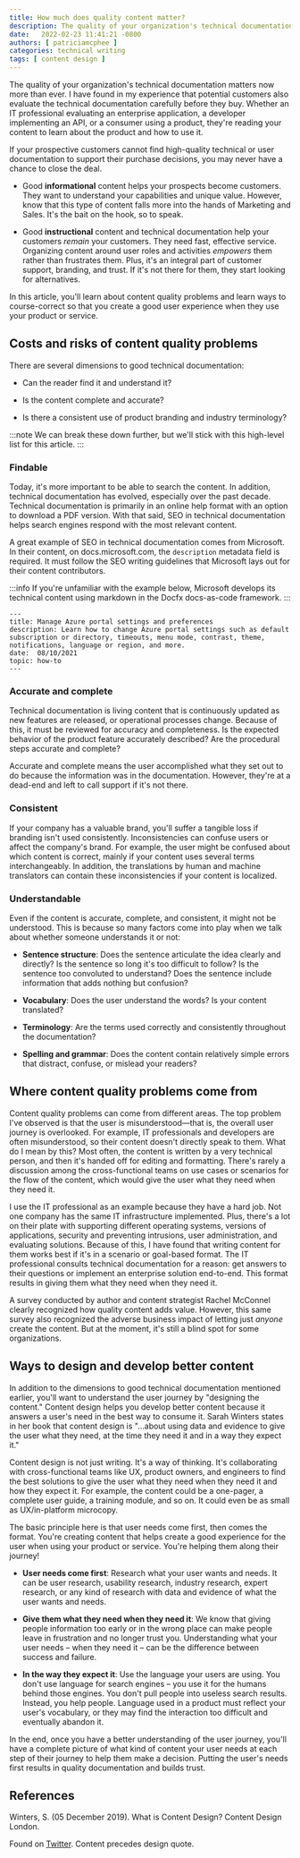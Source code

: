 ```yaml
---
title: How much does quality content matter?
description: The quality of your organization's technical documentation matters now more than ever. I have found in my experience that potential customers also evaluate the technical documentation carefully before they buy. Whether they're an IT professional evaluating an enterprise application or a consumer using a product, they're reading your content to learn about the product and how to use it.
date:   2022-02-23 11:41:21 -0800
authors: [ patriciamcphee ]
categories: technical writing
tags: [ content design ] 
---
```


The quality of your organization's technical documentation matters now more than ever. I have found in my experience that potential customers also evaluate the technical documentation carefully before they buy. Whether an IT professional evaluating an enterprise application, a developer implementing an API, or a consumer using a product, they're reading your content to learn about the product and how to use it.

If your prospective customers cannot find high-quality technical or user documentation to support their purchase decisions, you may never have a chance to close the deal.

<!--truncate-->

- Good **informational** content helps your prospects become customers. They want to understand your capabilities and unique value. However, know that this type of content falls more into the hands of Marketing and Sales. It's the bait on the hook, so to speak.

- Good **instructional** content and technical documentation help your customers *remain* your customers. They need fast, effective service. Organizing content around user roles and activities *empowers* them rather than frustrates them. Plus, it's an integral part of customer support, branding, and trust. If it's not there for them, they start looking for alternatives.

In this article, you'll learn about content quality problems and learn ways to course-correct so that you create a good user experience when they use your product or service.  

## Costs and risks of content quality problems

There are several dimensions to good technical documentation:

- Can the reader find it and understand it?

- Is the content complete and accurate?

- Is there a consistent use of product branding and industry terminology?

:::note
We can break these down further, but we'll stick with this high-level list for this article.
:::

### Findable

Today, it's more important to be able to search the content. In addition, technical documentation has evolved, especially over the past decade. Technical documentation is primarily in an online help format with an option to download a PDF version. With that said, SEO in technical documentation helps search engines respond with the most relevant content.

A great example of SEO in technical documentation comes from Microsoft. In their content, on docs.microsoft.com, the `description` metadata field is required. It must follow the SEO writing guidelines that Microsoft lays out for their content contributors.

:::info
If you're unfamiliar with the example below, Microsoft develops its technical content using markdown in the Docfx docs-as-code framework.
:::

```text
---
title: Manage Azure portal settings and preferences
description: Learn how to change Azure portal settings such as default subscription or directory, timeouts, menu mode, contrast, theme, notifications, language or region, and more.
date:  08/10/2021 
topic: how-to
---
```

### Accurate and complete

Technical documentation is living content that is continuously updated as new features are released, or operational processes change. Because of this, it must be reviewed for accuracy and completeness. Is the expected behavior of the product feature accurately described? Are the procedural steps accurate and complete?

Accurate and complete means the user accomplished what they set out to do because the information was in the documentation. However, they're at a dead-end and left to call support if it's not there.

### Consistent

If your company has a valuable brand, you'll suffer a tangible loss if branding isn't used consistently. Inconsistencies can confuse users or affect the company's brand. For example, the user might be confused about which content is correct, mainly if your content uses several terms interchangeably. In addition, the translations by human and machine translators can contain these inconsistencies if your content is localized.

### Understandable

Even if the content is accurate, complete, and consistent, it might not be understood. This is because so many factors come into play when we talk about whether someone understands it or not:

- **Sentence structure**: Does the sentence articulate the idea clearly and directly? Is the sentence so long it's too difficult to follow? Is the sentence too convoluted to understand? Does the sentence include information that adds nothing but confusion?

- **Vocabulary**: Does the user understand the words? Is your content translated?

- **Terminology**: Are the terms used correctly and consistently throughout the documentation?

- **Spelling and grammar**: Does the content contain relatively simple errors that distract, confuse, or mislead your readers?

## Where content quality problems come from

Content quality problems can come from different areas. The top problem I've observed is that the user is misunderstood—that is, the overall user journey is overlooked. For example, IT professionals and developers are often misunderstood, so their content doesn't directly speak to them. What do I mean by this? Most often, the content is written by a very technical person, and then it's handed off for editing and formatting. There's rarely a discussion among the cross-functional teams on use cases or scenarios for the flow of the content, which would give the user what they need when they need it.  

I use the IT professional as an example because they have a hard job. Not one company has the same IT infrastructure implemented. Plus, there's a lot on their plate with supporting different operating systems, versions of applications, security and preventing intrusions, user administration, and evaluating solutions. Because of this, I have found that writing content for them works best if it's in a scenario or goal-based format. The IT professional consults technical documentation for a reason: get answers to their questions or implement an enterprise solution end-to-end. This format results in giving them what they need when they need it.

A survey conducted by author and content strategist Rachel McConnel clearly recognized how quality content adds value. However, this same survey also recognized the adverse business impact of letting just *anyone* create the content. But at the moment, it's still a blind spot for some organizations.

## Ways to design and develop better content

In addition to the dimensions to good technical documentation mentioned earlier, you'll want to understand the user journey by "designing the content." Content design helps you develop better content because it answers a user's need in the best way to consume it. Sarah Winters states in her book that content design is "…about using data and evidence to give the user what they need, at the time they need it and in a way they expect it."

Content design is not just writing. It's a way of thinking. It's collaborating with cross-functional teams like UX, product owners, and engineers to find the best solutions to give the user what they need when they need it and how they expect it. For example, the content could be a one-pager, a complete user guide, a training module, and so on. It could even be as small as UX/in-platform microcopy.

The basic principle here is that user needs come first, then comes the format. You're creating content that helps create a good experience for the user when using your product or service. You're helping them along their journey!

- **User needs come first**:  Research what your user wants and needs. It can be user research, usability research, industry research, expert research, or any kind of research with data and evidence of what the user wants and needs.

- **Give them what they need when they need it**: We know that giving people information too early or in the wrong place can make people leave in frustration and no longer trust you. Understanding what your user needs – when they need it – can be the difference between success and failure.

- **In the way they expect it**: Use the language your users are using. You don't use language for search engines – you use it for the humans behind those engines. You don't pull people into useless search results. Instead, you help people. Language used in a product must reflect your user's vocabulary, or they may find the interaction too difficult and eventually abandon it.

In the end, once you have a better understanding of the user journey, you'll have a complete picture of what kind of content your user needs at each step of their journey to help them make a decision. Putting the user's needs first results in quality documentation and builds trust.

## References

Winters, S. (05 December 2019). What is Content Design? Content Design London.

Found on [Twitter](https://twitter.com/zeldman/status/804159148?s=20). Content precedes design quote.
